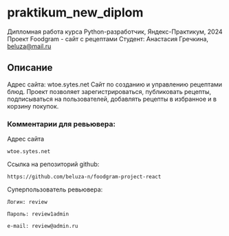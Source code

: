 # praktikum_new_diplom
Дипломная работа курса Python-разработчик, Яндекс-Практикум, 2024
Проект Foodgram - сайт с рецептами
Студент: Анастасия Гречкина, beluza@mail.ru

## Описание
Адрес сайта: wtoe.sytes.net
Сайт по созданию и управлению рецептами блюд.
Проект позволяет зарегистрироваться, публиковать рецепты,
подписываться на пользователей,
добавлять рецепты в избранное и в корзину покупок.

### Комментарии для ревьювера:
Адрес сайта

```
wtoe.sytes.net
```
Ссылка на репозиторий github:

```
https://github.com/beluza-n/foodgram-project-react
```

Суперпользователь ревьювера:

```
Логин: review
```
```
Пароль: review1admin
```
```
e-mail: review@admin.ru
```
